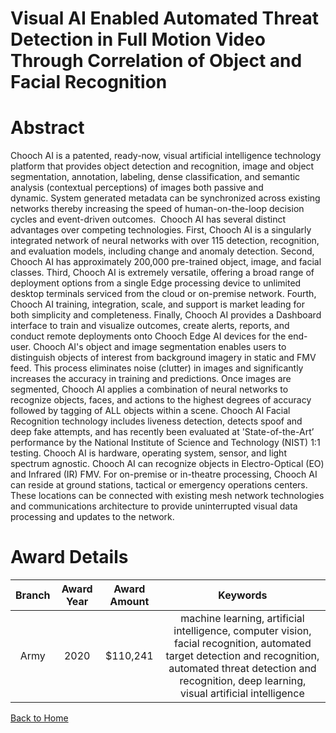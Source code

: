 
Visual AI Enabled Automated Threat Detection in Full Motion Video Through Correlation of Object and Facial Recognition
======================================================================================================================

# Abstract


Chooch AI is a patented, ready-now, visual artificial intelligence technology platform that provides object detection and recognition, image and object segmentation, annotation, labeling, dense classification, and semantic analysis (contextual perceptions) of images both passive and dynamic. System generated metadata can be synchronized across existing networks thereby increasing the speed of human-on-the-loop decision cycles and event-driven outcomes.  Chooch AI has several distinct advantages over competing technologies. First, Chooch AI is a singularly integrated network of neural networks with over 115 detection, recognition, and evaluation models, including change and anomaly detection. Second, Chooch AI has approximately 200,000 pre-trained object, image, and facial classes. Third, Chooch AI is extremely versatile, offering a broad range of deployment options from a single Edge processing device to unlimited desktop terminals serviced from the cloud or on-premise network. Fourth, Chooch AI training, integration, scale, and support is market leading for both simplicity and completeness. Finally, Chooch AI provides a Dashboard interface to train and visualize outcomes, create alerts, reports, and conduct remote deployments onto Chooch Edge AI devices for the end-user. Chooch AI's object and image segmentation enables users to distinguish objects of interest from background imagery in static and FMV feed. This process eliminates noise (clutter) in images and significantly increases the accuracy in training and predictions. Once images are segmented, Chooch AI applies a combination of neural networks to recognize objects, faces, and actions to the highest degrees of accuracy followed by tagging of ALL objects within a scene. Chooch AI Facial Recognition technology includes liveness detection, detects spoof and deep fake attempts, and has recently been evaluated at 'State-of-the-Art’ performance by the National Institute of Science and Technology (NIST) 1:1 testing. Chooch AI is hardware, operating system, sensor, and light spectrum agnostic. Chooch AI can recognize objects in Electro-Optical (EO) and Infrared (IR) FMV. For on-premise or in-theatre processing, Chooch AI can reside at ground stations, tactical or emergency operations centers. These locations can be connected with existing mesh network technologies and communications architecture to provide uninterrupted visual data processing and updates to the network.  

# Award Details

|Branch|Award Year|Award Amount|Keywords|
| :---: | :---: | :---: | :---: |
|Army|2020|$110,241|machine learning, artificial intelligence, computer vision, facial recognition, automated target detection and recognition, automated threat detection and recognition, deep learning, visual artificial intelligence|
  
  


[Back to Home](https://github.com/chrischow/dod_sbir_awards/CC/#1079)